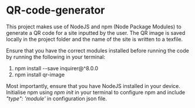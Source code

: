 # QR-code-generator
This project makes use of NodeJS and npm (Node Package Modules) to generate a QR code for a site inputted by the user. The QR image is saved locally in the project folder and the name of the site is written to a texfile.

Ensure that you have the correct modules installed before running the code by running the following in your terminal: 
1. npm install --save inquirer@^8.0.0
2. npm install qr-image

Most importantly, ensure that you have NodeJS installed in your device. Initialise npm using <i>npm init</i> in your terminal to configure npm and include <i>"type": 'module'</i> in configuration json file.
